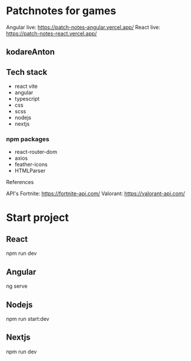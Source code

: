 # Patchnotes for games
Angular live: https://patch-notes-angular.vercel.app/
React live: https://patch-notes-react.vercel.app/

## kodareAnton

## Tech stack

- react vite
- angular
- typescript
- css
- scss
- nodejs
- nextjs

### npm packages

- react-router-dom
- axios
- feather-icons
- HTMLParser

References

API's
Fortnite: https://fortnite-api.com/
Valorant: https://valorant-api.com/


# Start project

## React
npm run dev

## Angular
ng serve

## Nodejs
npm run start:dev

## Nextjs
npm run dev
